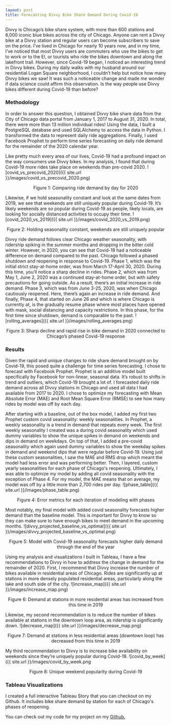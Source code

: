 ```yaml
---
layout: post
title: Forecasting Divvy Bike Share Demand During Covid-19
---
```


Divvy is Chicago’s bike share system, with more than 600 stations and 6,000 iconic blue bikes across the city of Chicago. Anyone can rent a Divvy bike at a Divvy station and regular users can become subscribers to save on the price. I’ve lived in Chicago for nearly 10 years now, and in my time, I’ve noticed that most Divvy users are commuters who use the bikes to get to work or to the El, or tourists who ride the bikes downtown and along the lakefront trail. However, since Covid-19 began, I noticed an interesting trend in Divvy bikes. During my daily walks with my husband around our residential Logan Square neighborhood, I couldn’t help but notice how many Divvy bikes we saw! It was such a noticeable change and made me wonder if data science could affirm this observation. Is the way people use Divvy bikes different during Covid-19 than before?

### **Methodology**
In order to answer this question, I obtained Divvy bike share data from the City of Chicago data portal from January 1, 2017 to August 31, 2020. In total, there were more than 13 million individual rides! Using the data, I built a PostgreSQL database and used SQLAlchemy to access the data in Python. I transformed the data to represent daily ride aggregations.  Finally, I used Facebook Prophet to perform time series forecasting on daily ride demand for the remainder of the 2020 calendar year.

Like pretty much every area of our lives, Covid-19 had a profound impact on the way consumers use Divvy bikes. In my analysis, I found that during Covid-19 more rides take place on weekends than pre-covid 2020.
![covid_vs_precovid_2020]({{ site.url }}/images/covid_vs_precovid_2020.png)
<p align="center"> Figure 1: Comparing ride demand by day for 2020</p>

Likewise, if we hold seasonality constant and look at the same dates from 2019, we see that weekends are still uniquely popular during Covid-19. It’s likely weekends are so popular during Covid-19 as people, likely locals, are looking for socially distanced activities to occupy their time. 
![covid_2020_vs_2019]({{ site.url }}/images/covid_2020_vs_2019.png)
<p align="center"> Figure 2: Holding seasonality constant, weekends are still uniquely popular</p>

Divvy ride demand follows clear Chicago weather seasonality, with ridership spiking in the summer months and dropping in the bitter cold winter. However, in 2020, you can see that Covid-19 had a noticeable difference on demand compared to the past. Chicago followed a phased shutdown and reopening in response to Covid-19. Phase 1, which was the initial strict stay-at-home order, was from March 17-April 30, 2020. During this time, you’ll notice a sharp decline in rides. Phase 2, which was from May 1, June 2, 2020 was a continued stay-at-home order, but with safety precautions for going outside. As a result, there’s an initial increase in ride demand. Phase 3, which was from June 3-25, 2020, was when Chicago cautiously reopened. Here, there’s again an increase in ride demand. And finally, Phase 4, that started on June 26 and which is where Chicago is currently at, is the gradually resume phase where most places have opened with mask, social distancing and capacity restrictions. In this phase, for the first time since shutdown, demand is comparable to the past. 
![rolling_averages]({{ site.url }}/images/rolling_averages.png)
<p align="center"> Figure 3: Sharp decline and rapid rise in bike demand in 2020 connected to Chicago’s phased Covid-19 response</p>

### **Results**
Given the rapid and unique changes to ride share demand brought on by Covid-19, this posed quite a challenge for time series forecasting. I chose to forecast with Facebook Prophet. Prophet is an additive model built specifically by Facebook for non-linear, seasonal data. It’s robust to shifts in trend and outliers, which Covid-19 brought a lot of. I forecasted daily ride demand across all Divvy stations in Chicago and used all data I had available from 2017 to 2020. I chose to optimize my forecasting with Mean Absolute Error (MAE) and Root Mean Square Error (RMSE) to see how many rides by model was off by each day.

After starting with a baseline, out of the box model, I added my first two Prophet custom covid seasonality:  weekly seasonalities. In Prophet, a weekly seasonality is a trend in demand that repeats every week. The first weekly seasonality I created was a during covid seasonality which used dummy variables to show the unique spikes in demand on weekends and dips in demand on weekdays. On top of that, I added a pre-covid seasonality which again used dummy variables to show the weekday spikes in demand and weekend dips that were regular before Covid-19. Using just these custom seasonalities, I saw the MAE and RMS drop which meant the model had less error and was performing better. Then, I layered, custom yearly seasonalities for each phase of Chicago's reopening. Ultimately, I was able to optimize my model by adding all covid seasonality with the exception of Phase 4. For my model, the MAE means that on average, my model was off by a little more than 2,700 rides per day.
![phase_table]({{ site.url }}/images/phase_table.png)
<p align="center"> Figure 4: Error metrics for each iteration of modeling with phases</p>

Most notably, my final model with added covid seasonality forecasts higher demand than the baseline model.  This is important for Divvy to know so they can make sure to have enough bikes to meet demand in the upcoming months.
![divvy_projected_baseline_vs_optimal]({{ site.url }}/images/divvy_projected_baseline_vs_optimal.png)
<p align="center"> Figure 5: Model with Covid-19 seasonality forecasts higher daily demand through the end of the year</p>

Using my analysis and visualizations I built in Tableau, I have a few recommendations to Divvy in how to address the change in demand for the remainder of 2020. First, I recommend that Divvy increase the number of bikes available in residential areas of Chicago. Rides are significantly up at stations in more densely populated residential areas, particularly along the lake and south side of the city. 
![increase_map]({{ site.url }}/images/increase_map.png)
<p align="center"> Figure 6: Demand at stations in more residential areas has increased from this time in 2019</p>

Likewise, my second recommendation is to reduce the number of bikes available at stations in the downtown loop area, as ridership is significantly down.
![decrease_map]({{ site.url }}/images/decrease_map.png)
<p align="center"> Figure 7: Demand at stations in less residential areas (downtown loop) has decreased from this time in 2019</p>

My third recommendation to Divvy is to increase bike availability on weekends since they’re uniquely popular during Covid-19.
![covid_by_week]({{ site.url }}/images/covid_by_week.png
<p align="center"> Figure 8: Unique weekend popularity during Covid-19</p>

### **Tableau Visualizations**
I created a full interactive Tableau Story that you can checkout on my Github. It includes bike share demand by station for each of Chicago's phases of reopening.

You can check out my code for my project on my [Github.](https://github.com/lvandervoort89/forecasting_divvy_bikes_during_covid)
